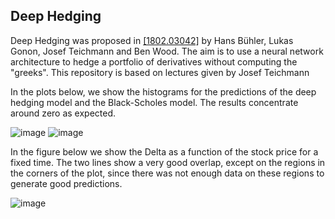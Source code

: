 ## Deep Hedging

Deep Hedging was proposed in [[1802.03042]](https://arxiv.org/abs/1802.03042)  by Hans Bühler, Lukas Gonon, Josef Teichmann and Ben Wood. The aim is to use a neural network architecture to hedge a portfolio of derivatives without computing the "greeks". This repository is based on lectures given by Josef Teichmann


In the plots below, we show the histograms for the predictions of the deep hedging model and the Black-Scholes model. The results concentrate around zero as expected.

![image](https://github.com/alexisdpc/Deep-Hedging/assets/124795834/89528a85-bef1-41b9-8242-b966c16bba8d) ![image](https://github.com/alexisdpc/Deep-Hedging/assets/124795834/cf4c6c96-1b71-451f-8027-6140f05266dc)

In the figure below we show the Delta as a function of the stock price for a fixed time. The two lines show a very good overlap, except on the regions in the corners of the plot, since there was not enough data on these regions to generate good predictions.

![image](https://github.com/alexisdpc/Deep-Hedging/assets/124795834/a1627c8c-b95c-4ddb-8d87-7684c54e35c1)


